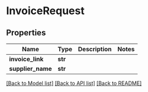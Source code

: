 # InvoiceRequest

## Properties
Name | Type | Description | Notes
------------ | ------------- | ------------- | -------------
**invoice_link** | **str** |  | 
**supplier_name** | **str** |  | 

[[Back to Model list]](../README.md#documentation-for-models) [[Back to API list]](../README.md#documentation-for-api-endpoints) [[Back to README]](../README.md)

